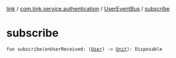 [link](../../index.md) / [com.tink.service.authentication](../index.md) / [UserEventBus](index.md) / [subscribe](./subscribe.md)

# subscribe

`fun subscribe(onUserReceived: (`[`User`](../../com.tink.service.authentication.user/-user/index.md)`) -> `[`Unit`](https://kotlinlang.org/api/latest/jvm/stdlib/kotlin/-unit/index.html)`): Disposable`